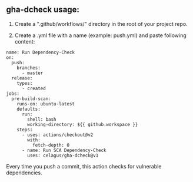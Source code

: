 ## gha-dcheck usage:

1.  Create a ".github/workflows/" directory in the root of your project repo.

2.  Create a .yml file with a name (example: push.yml) and paste following content:

```
name: Run Dependency-Check
on:
  push:
    branches:
      - master
  release:
    types:
      - created
jobs:
  pre-build-scan:
    runs-on: ubuntu-latest
    defaults:
      run:
        shell: bash
        working-directory: ${{ github.workspace }}
    steps:
      - uses: actions/checkout@v2
        with:
          fetch-depth: 0
      - name: Run SCA Dependency-Check
        uses: celagus/gha-dcheck@v1
```

Every time you push a commit, this action checks for vulnerable dependencies.
